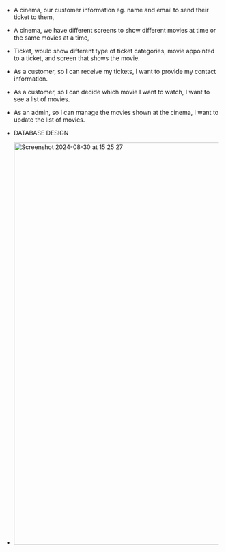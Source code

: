 -  A cinema, our customer information eg. name and email to send their ticket to them,
-  A  cinema, we have different screens to show different movies at time or the same movies at a time,
- Ticket, would show different type of ticket categories, movie  appointed to a ticket, and screen that shows the movie. 
- As a customer, so I can receive my tickets, I want to provide my contact information.
- As a customer, so I can decide which movie I want to watch, I want to see a list of movies.
- As an admin, so I can manage the movies shown at the cinema, I want to update the list of movies.

- DATABASE DESIGN
- 
  <img width="941" alt="Screenshot 2024-08-30 at 15 25 27" src="https://github.com/user-attachments/assets/e06b7edb-6cde-4a07-94ff-aa9109bde243">
